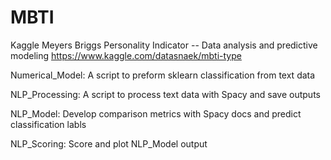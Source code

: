 # MBTI
Kaggle Meyers Briggs Personality Indicator -- Data analysis and predictive modeling https://www.kaggle.com/datasnaek/mbti-type

Numerical_Model: A script to preform sklearn classification from text data

NLP_Processing: A script to process text data with Spacy and save outputs

NLP_Model: Develop comparison metrics with Spacy docs and predict classification labls

NLP_Scoring: Score and plot NLP_Model output
